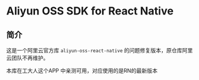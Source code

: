 # Aliyun OSS SDK for React Native


## 简介
这是一个阿里云官方库 `aliyun-oss-react-native` 的问题修复版本，原仓库阿里云团队不再维护。

本库在工大人这个APP 中亲测可用，对应使用的是RN的最新版本
